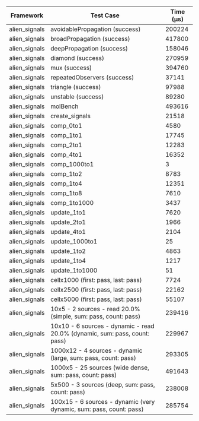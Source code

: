 | Framework | Test Case | Time (μs) |
| --- | --- | --- |
| alien_signals | avoidablePropagation (success) | 200224 |
| alien_signals | broadPropagation (success) | 417800 |
| alien_signals | deepPropagation (success) | 158046 |
| alien_signals | diamond (success) | 270959 |
| alien_signals | mux (success) | 394760 |
| alien_signals | repeatedObservers (success) | 37141 |
| alien_signals | triangle (success) | 97988 |
| alien_signals | unstable (success) | 89280 |
| alien_signals | molBench | 493616 |
| alien_signals | create_signals | 21518 |
| alien_signals | comp_0to1 | 4580 |
| alien_signals | comp_1to1 | 17745 |
| alien_signals | comp_2to1 | 12283 |
| alien_signals | comp_4to1 | 16352 |
| alien_signals | comp_1000to1 | 3 |
| alien_signals | comp_1to2 | 8783 |
| alien_signals | comp_1to4 | 12351 |
| alien_signals | comp_1to8 | 7610 |
| alien_signals | comp_1to1000 | 3437 |
| alien_signals | update_1to1 | 7620 |
| alien_signals | update_2to1 | 1966 |
| alien_signals | update_4to1 | 2104 |
| alien_signals | update_1000to1 | 25 |
| alien_signals | update_1to2 | 4863 |
| alien_signals | update_1to4 | 1217 |
| alien_signals | update_1to1000 | 51 |
| alien_signals | cellx1000 (first: pass, last: pass) | 7724 |
| alien_signals | cellx2500 (first: pass, last: pass) | 22162 |
| alien_signals | cellx5000 (first: pass, last: pass) | 55107 |
| alien_signals | 10x5 - 2 sources - read 20.0% (simple, sum: pass, count: pass) | 239416 |
| alien_signals | 10x10 - 6 sources - dynamic - read 20.0% (dynamic, sum: pass, count: pass) | 229967 |
| alien_signals | 1000x12 - 4 sources - dynamic (large, sum: pass, count: pass) | 293305 |
| alien_signals | 1000x5 - 25 sources (wide dense, sum: pass, count: pass) | 491643 |
| alien_signals | 5x500 - 3 sources (deep, sum: pass, count: pass) | 238008 |
| alien_signals | 100x15 - 6 sources - dynamic (very dynamic, sum: pass, count: pass) | 285754 |
